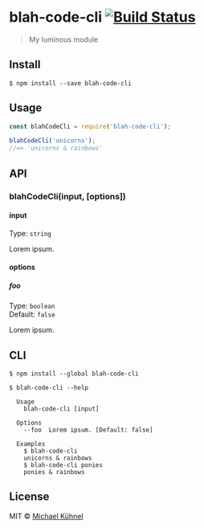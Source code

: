 # blah-code-cli [![Build Status](https://travis-ci.org/mischah/blah-code-cli.svg?branch=master)](https://travis-ci.org/mischah/blah-code-cli)

> My luminous module


## Install

```
$ npm install --save blah-code-cli
```


## Usage

```js
const blahCodeCli = require('blah-code-cli');

blahCodeCli('unicorns');
//=> 'unicorns & rainbows'
```


## API

### blahCodeCli(input, [options])

#### input

Type: `string`

Lorem ipsum.

#### options

##### foo

Type: `boolean`  
Default: `false`

Lorem ipsum.


## CLI

```
$ npm install --global blah-code-cli
```

```
$ blah-code-cli --help

  Usage
    blah-code-cli [input]

  Options
    --foo  Lorem ipsum. [Default: false]

  Examples
    $ blah-code-cli
    unicorns & rainbows
    $ blah-code-cli ponies
    ponies & rainbows
```


## License

MIT © [Michael Kühnel](http://michael-kuehnel.de)
